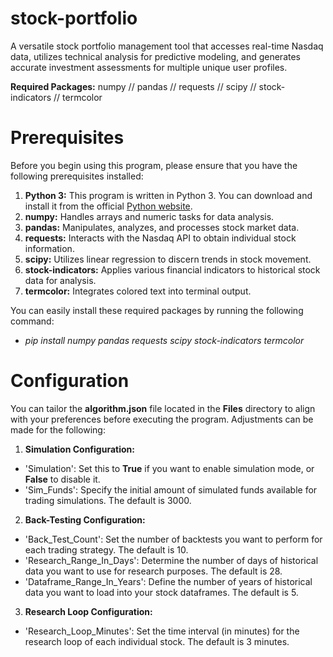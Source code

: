 # stock-portfolio
A versatile stock portfolio management tool that accesses real-time Nasdaq data, utilizes technical analysis for predictive modeling, and generates accurate investment assessments for multiple unique user profiles.

**Required Packages:** numpy // pandas // requests // scipy // stock-indicators // termcolor

# Prerequisites
Before you begin using this program, please ensure that you have the following prerequisites installed:
1. **Python 3:** This program is written in Python 3. You can download and install it from the official [Python website](https://www.python.org/downloads/).
2. **numpy:** Handles arrays and numeric tasks for data analysis.
3. **pandas:** Manipulates, analyzes, and processes stock market data.
4. **requests:** Interacts with the Nasdaq API to obtain individual stock information.
5. **scipy:** Utilizes linear regression to discern trends in stock movement.
6. **stock-indicators:** Applies various financial indicators to historical stock data for analysis.
7. **termcolor:** Integrates colored text into terminal output.

You can easily install these required packages by running the following command: 
- *pip install numpy pandas requests scipy stock-indicators termcolor*

# Configuration
You can tailor the **algorithm.json** file located in the **Files** directory to align with your preferences before executing the program. Adjustments can be made for the following:
1. **Simulation Configuration:**
  - 'Simulation': Set this to **True** if you want to enable simulation mode, or **False** to disable it.
  - 'Sim_Funds': Specify the initial amount of simulated funds available for trading simulations. The default is 3000.
2. **Back-Testing Configuration:**
  - 'Back_Test_Count': Set the number of backtests you want to perform for each trading strategy. The default is 10.
  - 'Research_Range_In_Days': Determine the number of days of historical data you want to use for research purposes. The default is 28.
  - 'Dataframe_Range_In_Years': Define the number of years of historical data you want to load into your stock dataframes. The default is 5.
3. **Research Loop Configuration:**
  - 'Research_Loop_Minutes': Set the time interval (in minutes) for the research loop of each individual stock. The default is 3 minutes.
